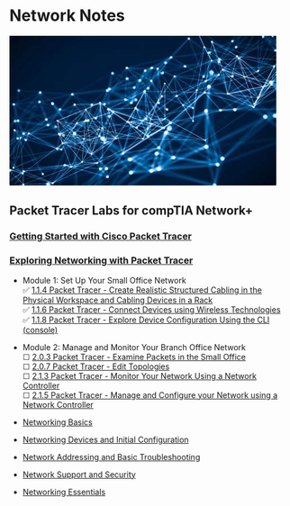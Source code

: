 # Network Notes

![My App](./app.png)

## Packet Tracer Labs for compTIA Network+  
### [Getting Started with Cisco Packet Tracer](https://www.netacad.com/courses/getting-started-cisco-packet-tracer)  

### [Exploring Networking with Packet Tracer](https://www.netacad.com/courses/exploring-networking-cisco-packet-tracer?courseLang=en-US)  

* Module 1: Set Up Your Small Office Network  
✅ [1.1.4 Packet Tracer - Create Realistic Structured Cabling in the Physical Workspace and Cabling Devices in a Rack](modules/1netplus/explore/cabling/README.md)  
✅ [1.1.6 Packet Tracer - Connect Devices using Wireless Technologies](modules/1netplus/explore/wireless/README.md)  
✅ [1.1.8 Packet Tracer - Explore Device Configuration Using the CLI (console)](modules/1netplus/explore/cli/README.md)  

* Module 2: Manage and Monitor Your Branch Office Network  
&#9744; [2.0.3 Packet Tracer - Examine Packets in the Small Office ](modules/1netplus/explore/packets/README.md)   
&#9744; [2.0.7 Packet Tracer - Edit Topologies](modules/1netplus/explore/topologies/README.md)  
&#9744; [2.1.3 Packet Tracer - Monitor Your Network Using a Network Controller](modules/1netplus/explore/monitor/README.md)    
&#9744; [2.1.5 Packet Tracer - Manage and Configure your Network using a Network Controller](modules/1netplus/explore/manage/README.md)    

* [Networking Basics](https://www.netacad.com/courses/networking-basics?courseLang=en-US)
* [Networking Devices and Initial Configuration](https://www.netacad.com/courses/networking-devices-and-initial-configuration?courseLang=en-US)
* [Network Addressing and Basic Troubleshooting](https://www.netacad.com/courses/network-addressing-and-basic-troubleshooting?courseLang=en-US)
* [Network Support and Security](https://www.netacad.com/courses/network-support-security?courseLang=en-US)
* [Networking Essentials](https://www.netacad.com/courses/networking-essentials?courseLang=en-US)


